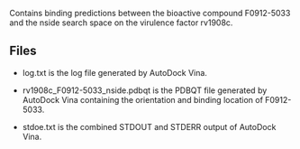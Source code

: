 Contains binding predictions between the bioactive compound F0912-5033 and the nside search space on the virulence factor rv1908c.

## Files

- log.txt is the log file generated by AutoDock Vina.

- rv1908c_F0912-5033_nside.pdbqt is the PDBQT file generated by AutoDock Vina containing the orientation and binding location of F0912-5033.

- stdoe.txt is the combined STDOUT and STDERR output of AutoDock Vina.

